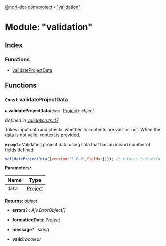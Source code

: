 [@nori-dot-com/project](../README.md) › ["validation"](_validation_.md)

# Module: "validation"

## Index

### Functions

* [validateProjectData](_validation_.md#const-validateprojectdata)

## Functions

### `Const` validateProjectData

▸ **validateProjectData**(`data`: [Project](../interfaces/_specification_.project.md)): *object*

*Defined in [validation.ts:47](https://github.com/nori-dot-eco/nori-dot-com/blob/1131583/packages/project/src/validation.ts#L47)*

Takes input data and checks whether its contents are valid or not. When the data is not valid, context is provided.

**`example`** <caption>Validating project data using data that has an invalid number of fields defined:</caption>

```js
validateProjectData({version:'1.0.0',fields:[]}); // returns {valid:false, ...errors}
```

**Parameters:**

Name | Type |
------ | ------ |
`data` | [Project](../interfaces/_specification_.project.md) |

**Returns:** *object*

* **errors**? : *Ajv.ErrorObject[]*

* **formattedData**: *[Project](../interfaces/_specification_.project.md)*

* **message**? : *string*

* **valid**: *boolean*
